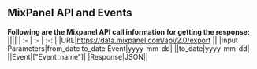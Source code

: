 ## MixPanel API and Events

**Following are the Mixpanel API call information for getting the response:**
||||
| :- | :- | :-: |
|URL|https://data.mixpanel.com/api/2.0/export ||
|Input Parameters|from_date 
to_date 
Event|yyyy-mm-dd|
||to_date|yyyy-mm-dd|
||Event|["Event_name"]|
|Response|JSON||